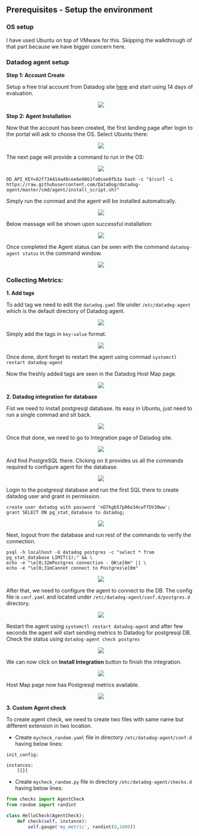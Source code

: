 ## Prerequisites - Setup the environment

### OS setup
I have used Ubuntu on top of VMware for this. Skipping the walkthrough of that part because we have bigger concern here.

### Datadog agent setup

**Step 1: Account Create**

Setup a free trial account from Datadog site [here]( https://app.datadoghq.com/signup "Datadog signup") and start using 14 days of evaluation.
<div align="center">
<img src="https://github.com/Tosrif/Tosrif-hiring-engineers/blob/solutions-engineer/files/Datadog_account_page.jpg" />
</div>

**Step 2: Agent Installation**

Now that the account has been created, the first landing page after login to the portal will ask to choose the OS. Select Ubuntu there:
<div align="center">
<img src="https://github.com/Tosrif/Tosrif-hiring-engineers/blob/solutions-engineer/files/Datadog_agent_page.jpg" />
</div>

The next page will provide a command to run in the OS:
<div align="center">
<img src="https://github.com/Tosrif/Tosrif-hiring-engineers/blob/solutions-engineer/files/Datadog_Ubuntu_agent_page.jpg" />
</div>

```
DD_API_KEY=02f734414a40cee6e9861fa0cee0fb3a bash -c "$(curl -L https://raw.githubusercontent.com/DataDog/datadog-agent/master/cmd/agent/install_script.sh)"
```
Simply run the commad and the agent will be installed automatically.
<div align="center">
<img src="https://github.com/Tosrif/Tosrif-hiring-engineers/blob/solutions-engineer/files/Agent_ins_start.jpg" />
</div>

Below massage will be shown upon successful installation:
<div align="center">
<img src="https://github.com/Tosrif/Tosrif-hiring-engineers/blob/solutions-engineer/files/Agent_ins_fin.jpg" />
</div>

Once completed the Agent status can be seen with the command ``datadog-agent status`` in the command window.
<div align="center">
<img src="https://github.com/Tosrif/Tosrif-hiring-engineers/blob/solutions-engineer/files/Agent_status.jpg" />
</div>

### Collecting Metrics:

**1. Add tags**

To add tag we need to edit the ``datadog.yaml`` file under ``/etc/datadog-agent`` which is the default directory of Datadog agent.
<div align="center">
<img src="https://github.com/Tosrif/Tosrif-hiring-engineers/blob/solutions-engineer/files/add_tags_yaml.jpg" />
</div>

Simply add the tags in ``key:value`` format.
<div align="center">
<img src="https://github.com/Tosrif/Tosrif-hiring-engineers/blob/solutions-engineer/files/host_tags.jpg" />
</div>

Once done, dont forget to restart the agent using commad ``systemctl restart datadog-agent``

Now the freshly added tags are seen in the Datadog Host Map page.
<div align="center">
<img src="https://github.com/Tosrif/Tosrif-hiring-engineers/blob/solutions-engineer/files/DD_hostmap_full.jpg" />
</div>

**2. Datadog integration for database**

Fist we need to install postgresql database. Its easy in Ubuntu, just need to run a single commad and sit back.
<div align="center">
<img src="https://github.com/Tosrif/Tosrif-hiring-engineers/blob/solutions-engineer/files/postgresql_ins_start.jpg" />
</div>

Once that done, we need to go to Integration page of Datadog site.
<div align="center">
<img src="https://github.com/Tosrif/Tosrif-hiring-engineers/blob/solutions-engineer/files/integration.jpg" />
</div>

And find PostgreSQL there. Clicking on it provides us all the commands required to configure agent for the database.
<div align="center">
<img src="https://github.com/Tosrif/Tosrif-hiring-engineers/blob/solutions-engineer/files/DD_postgresql_config.jpg" />
</div>

Login to the postgresql database and run the first SQL there to create datadog user and grant in permission.

```
create user datadog with password 'nD7kgb57p06o34cwTfDV30ww';
grant SELECT ON pg_stat_database to datadog;
```

<div align="center">
<img src="https://github.com/Tosrif/Tosrif-hiring-engineers/blob/solutions-engineer/files/psql_creat_user.jpg" />
</div>

Next, logout from the database and run rest of the commands to verify the connection.

```
psql -h localhost -U datadog postgres -c "select * from pg_stat_database LIMIT(1);" && \
echo -e "\e[0;32mPostgres connection - OK\e[0m" || \
echo -e "\e[0;31mCannot connect to Postgres\e[0m"
```

<div align="center">
<img src="https://github.com/Tosrif/Tosrif-hiring-engineers/blob/solutions-engineer/files/psql_conn_ok.jpg" />
</div>

After that, we need to configure the agent to connect to the DB. The config file is ``conf.yaml`` and located under ``/etc/datadog-agent/conf.d/postgres.d`` directory.
<div align="center">
<img src="https://github.com/Tosrif/Tosrif-hiring-engineers/blob/solutions-engineer/files/psql_conf_file.jpg" />
</div>

Restart the agent using ``systemctl restart datadog-agent`` and after few seconds the agent will start sending metrics to Datadog for postgresql DB. Check the status using ``datadog-agent check postgres``
<div align="center">
<img src="https://github.com/Tosrif/Tosrif-hiring-engineers/blob/solutions-engineer/files/psql_DD_status.jpg" />
</div>

We can now click on **Install Integration** button to finish the integration. 
<div align="center">
<img src="https://github.com/Tosrif/Tosrif-hiring-engineers/blob/solutions-engineer/files/DD_psql_integration_button.jpg" />
</div>

Host Map page now has Postgresql metrics available.
<div align="center">
<img src="https://github.com/Tosrif/Tosrif-hiring-engineers/blob/solutions-engineer/files/dd_psql_metrics.jpg" />
</div>

**3. Custom Agent check**

To create agent check, we need to create two files with same name but different extension in two location.

- Create ``mycheck_random.yaml`` file in directory ``/etc/datadog-agent/conf.d`` having below lines:

```
init_config:

instances:
    [{}]
```

- Create ``mycheck_random.py`` file in directory ``/etc/datadog-agent/checks.d`` having below lines:

```python
from checks import AgentCheck
from random import randint

class HelloCheck(AgentCheck):
    def check(self, instance):
        self.gauge('my_metric', randint(0,1000))
```






